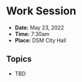 # Work Session

- **Date:** May 23, 2022
- **Time:** 7:30am
- **Place:** DSM City Hall

## Topics

- TBD
